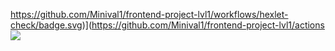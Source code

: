 
https://github.com/Minival1/frontend-project-lvl1/workflows/hexlet-check/badge.svg)](https://github.com/Minival1/frontend-project-lvl1/actions <a href="https://codeclimate.com/github/codeclimate/codeclimate/maintainability"><img src="https://api.codeclimate.com/v1/badges/a99a88d28ad37a79dbf6/maintainability" /></a>
